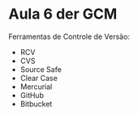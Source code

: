 # Aula 6 der GCM

Ferramentas de Controle de Versão:

* RCV
* CVS
* Source Safe
* Clear Case
* Mercurial
* GitHub
* Bitbucket
